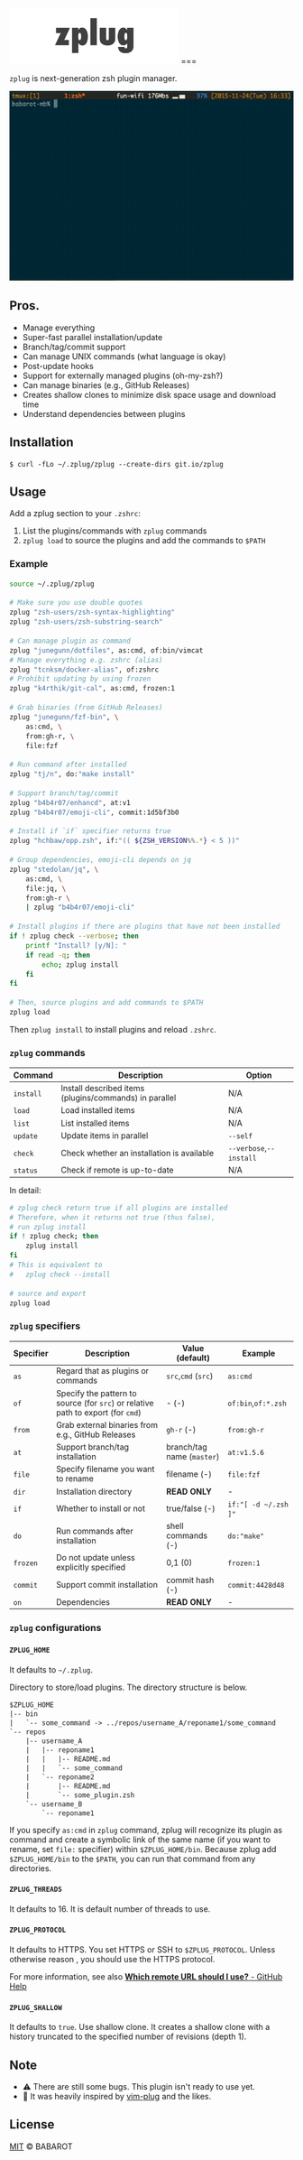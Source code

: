 <img src="https://raw.githubusercontent.com/b4b4r07/screenshots/master/zplug/logo.png" height="100" alt="vim-plug">
===

[repo]: https://github.com/b4b4r07/zplug

`zplug` is next-generation zsh plugin manager.

[![](https://raw.githubusercontent.com/b4b4r07/screenshots/master/zplug/demo.gif)][repo]

## Pros.

- Manage everything
- Super-fast parallel installation/update
- Branch/tag/commit support
- Can manage UNIX commands (what language is okay)
- Post-update hooks
- Support for externally managed plugins (oh-my-zsh?)
- Can manage binaries (e.g., GitHub Releases)
- Creates shallow clones to minimize disk space usage and download time
- Understand dependencies between plugins

## Installation

```console
$ curl -fLo ~/.zplug/zplug --create-dirs git.io/zplug
```

## Usage

Add a zplug section to your `.zshrc`:

1. List the plugins/commands with `zplug` commands
2. `zplug load` to source the plugins and add the commands to `$PATH`

### Example

```zsh
source ~/.zplug/zplug

# Make sure you use double quotes
zplug "zsh-users/zsh-syntax-highlighting"
zplug "zsh-users/zsh-substring-search"

# Can manage plugin as command
zplug "junegunn/dotfiles", as:cmd, of:bin/vimcat
# Manage everything e.g. zshrc (alias)
zplug "tcnksm/docker-alias", of:zshrc
# Prohibit updating by using frozen
zplug "k4rthik/git-cal", as:cmd, frozen:1

# Grab binaries (from GitHub Releases)
zplug "junegunn/fzf-bin", \
    as:cmd, \
    from:gh-r, \
    file:fzf
    
# Run command after installed
zplug "tj/n", do:"make install"

# Support branch/tag/commit
zplug "b4b4r07/enhancd", at:v1
zplug "b4b4r07/emoji-cli", commit:1d5bf3b0

# Install if `if` specifier returns true
zplug "hchbaw/opp.zsh", if:"(( ${ZSH_VERSION%%.*} < 5 ))"

# Group dependencies, emoji-cli depends on jq
zplug "stedolan/jq", \
    as:cmd, \
    file:jq, \
    from:gh-r \
    | zplug "b4b4r07/emoji-cli"

# Install plugins if there are plugins that have not been installed 
if ! zplug check --verbose; then
    printf "Install? [y/N]: "
    if read -q; then
        echo; zplug install
    fi
fi

# Then, source plugins and add commands to $PATH
zplug load
```

Then `zplug install` to install plugins and reload `.zshrc`.

### `zplug` commands

|  Command  | Description | Option |
|-----------|-------------|--------|
| `install` | Install described items (plugins/commands) in parallel | N/A |
| `load`    | Load installed items | N/A |
| `list`    | List installed items | N/A |
| `update`  | Update items in parallel | `--self` |
| `check`   | Check whether an installation is available | `--verbose`,`--install` |
| `status`  | Check if remote is up-to-date | N/A |

In detail:

```zsh
# zplug check return true if all plugins are installed
# Therefore, when it returns not true (thus false),
# run zplug install
if ! zplug check; then
    zplug install
fi
# This is equivalent to
#   zplug check --install

# source and export
zplug load
```

### `zplug` specifiers

| Specifier | Description | Value (default) | Example |
|-----------|-------------|-----------------|---------|
| `as`      | Regard that as plugins or commands | `src`,`cmd` (`src`) | `as:cmd` |
| `of`      | Specify the pattern to source (for `src`) or relative path to export (for `cmd`) | - (-) | `of:bin`,`of:*.zsh` |
| `from`    | Grab external binaries from e.g., GitHub Releases | `gh-r` (-) | `from:gh-r` |
| `at`      | Support branch/tag installation | branch/tag name (`master`) | `at:v1.5.6` |
| `file`    | Specify filename you want to rename | filename (-) | `file:fzf` |
| `dir`     | Installation directory | **READ ONLY** | - 
| `if`      | Whether to install or not | true/false (-) | `if:"[ -d ~/.zsh ]"` |
| `do`      | Run commands after installation | shell commands (-) | `do:"make"` |
| `frozen`  | Do not update unless explicitly specified | 0,1 (0) | `frozen:1` |
| `commit`  | Support commit installation | commit hash (-) | `commit:4428d48` |
| `on`      | Dependencies | **READ ONLY** | - |

### `zplug` configurations

#### `ZPLUG_HOME`

It defaults to `~/.zplug`.

Directory to store/load plugins. The directory structure is below.

```
$ZPLUG_HOME
|-- bin
|   `-- some_command -> ../repos/username_A/reponame1/some_command
`-- repos
    |-- username_A
    |   |-- reponame1
    |   |   |-- README.md
    |   |   `-- some_command
    |   `-- reponame2
    |       |-- README.md
    |       `-- some_plugin.zsh
    `-- username_B
        `-- reponame1
```

If you specify `as:cmd` in `zplug` command, zplug will recognize its plugin as command and create a symbolic link of the same name (if you want to rename, set `file:` specifier) within `$ZPLUG_HOME/bin`. Because zplug add `$ZPLUG_HOME/bin` to the `$PATH`, you can run that command from any directories.

#### `ZPLUG_THREADS`

It defaults to 16. It is default number of threads to use. 

#### `ZPLUG_PROTOCOL`

It defaults to HTTPS. You set HTTPS or SSH to `$ZPLUG_PROTOCOL`. Unless otherwise reason , you should use the HTTPS protocol.

For more information, see also [**Which remote URL should I use?** - GitHub Help](https://help.github.com/articles/which-remote-url-should-i-use/)

#### `ZPLUG_SHALLOW`

It defaults to `true`. Use shallow clone. It creates a shallow clone with a history truncated to the specified number of revisions (depth 1).

## Note

- :warning: There are still some bugs. This plugin isn't ready to use yet.
- :hibiscus: It was heavily inspired by [vim-plug](https://github.com/junegunn/vim-plug) and the likes.

## License

[MIT][license] © BABAROT

[license]: http://b4b4r07.mit-license.org